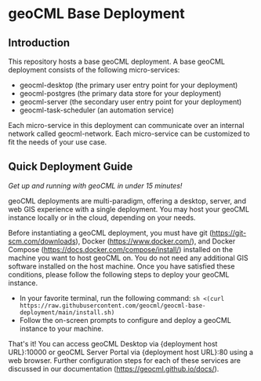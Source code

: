 # geoCML Base Deployment

## Introduction

This repository hosts a base geoCML deployment. A base geoCML deployment consists of the following micro-services:
- geocml-desktop (the primary user entry point for your deployment)
- geocml-postgres (the primary data store for your deployment)
- geocml-server (the secondary user entry point for your deployment)
- geocml-task-scheduler (an automation service)

Each micro-service in this deployment can communicate over an internal network called geocml-network. Each micro-service can be customized to fit the needs of your use case.

## Quick Deployment Guide

_Get up and running with geoCML in under 15 minutes!_

geoCML deployments are multi-paradigm, offering a desktop, server, and web GIS experience with a single deployment. You may host your geoCML instance locally or in the cloud, depending on your needs.

Before instantiating a geoCML deployment, you must have git (https://git-scm.com/downloads), Docker (https://www.docker.com/), and Docker Compose (https://docs.docker.com/compose/install/) installed on the machine you want to host geoCML on. You do not need any additional GIS software installed on the host machine. Once you have satisfied these conditions, please follow the following steps to deploy your geoCML instance.

- In your favorite terminal, run the following command: `sh <(curl https://raw.githubusercontent.com/geocml/geocml-base-deployment/main/install.sh)`
- Follow the on-screen prompts to configure and deploy a geoCML instance to your machine.

That's it! You can access geoCML Desktop via {deployment host URL}:10000 or geoCML Server Portal via {deployment host URL}:80 using a web browser. Further configuration steps for each of these services are discussed in our documentation (https://geocml.github.io/docs/).

